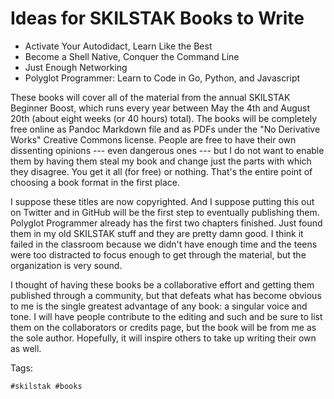 # Ideas for SKILSTAK Books to Write

* Activate Your Autodidact, Learn Like the Best
* Become a Shell Native, Conquer the Command Line
* Just Enough Networking
* Polyglot Programmer: Learn to Code in Go, Python, and Javascript

These books will cover all of the material from the annual SKILSTAK
Beginner Boost, which runs every year between May the 4th and August
20th (about eight weeks (or 40 hours) total). The books will be
completely free online as Pandoc Markdown file and as PDFs under the "No
Derivative Works" Creative Commons license. People are free to have
their own dissenting opinions --- even dangerous ones --- but I do not
want to enable them by having them steal my book and change just the
parts with which they disagree. You get it all (for free) or nothing.
That's the entire point of choosing a book format in the first place.

I suppose these titles are now copyrighted. And I suppose putting
this out on Twitter and in GitHub will be the first step to eventually
publishing them. Polyglot Programmer already has the first two chapters
finished. Just found them in my old SKILSTAK stuff and they are pretty
damn good. I think it failed in the classroom because we didn't have
enough time and the teens were too distracted to focus enough to get
through the material, but the organization is very sound.

I thought of having these books be a collaborative effort and getting
them published through a community, but that defeats what has become
obvious to me is the single greatest advantage of any book: a singular
voice and tone. I will have people contribute to the editing and such
and be sure to list them on the collaborators or credits page, but the
book will be from me as the sole author. Hopefully, it will inspire
others to take up writing their own as well.

Tags:

    #skilstak #books
